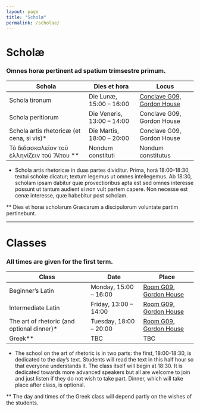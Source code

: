```yaml
---
layout: page
title: "Scholæ"
permalink: /scholae/
---
```


# **Scholæ**

### Omnes horæ pertinent ad spatium trimsestre primum.

| Schola        | Dies et hora  | Locus |
| ---------------- |-----------------------| -------------|
| Schola tironum | Die Lunæ, 15:00 – 16:00 | [Conclave G09, Gordon House](http://www.ucl.ac.uk/maps/gordon-house) |
| Schola peritiorum | Die Veneris, 13:00 – 14:00 | Conclave G09, Gordon House |
| Schola artis rhetoricæ (et cena, si vis)* | Die Martis, 18:00 – 20:00 | Conclave G09, Gordon House |
| Τό διδασκαλεῖον τοῦ ἑλληνίζειν τοῦ Ἄϊτου ** | Nondum constituti | Nondum constitutus |

* Schola artis rhetoricæ in duas partes dividitur. Prima, horá 18:00-18:30, textui scholæ dicatur; textum legemus ut omnes intellegemus. Ab 18:30, scholam ipsam dabitur quæ provectioribus apta est sed omnes interesse possunt ut tantum audient si non vult partem capere. Non necesse est cenæ interesse, quæ habebitur post scholam.

** Dies et horæ scholarum Græcarum a discipulorum voluntate partim pertinebunt.

***

# **Classes**

### All times are given for the first term.

| Class        | Date  | Place |
| ---------------- |-----------------------| -------------|
| Beginner’s Latin | Monday, 15:00 – 16:00 | [Room G09, Gordon House](http://www.ucl.ac.uk/maps/gordon-house) |
| Intermediate Latin | Friday, 13:00 – 14:00 | [Room G09, Gordon House](http://www.ucl.ac.uk/maps/gordon-house) |
| The art of rhetoric (and optional dinner)* | Tuesday, 18:00 – 20:00 | [Room G09, Gordon House](http://www.ucl.ac.uk/maps/gordon-house) |
| Greek** | TBC | TBC |

* The school on the art of rhetoric is in two parts: the first, 18:00-18:30, is dedicated to the day’s text. Students will read the text in this half hour so that everyone understands it. The class itself will begin at 18:30. It is dedicated towards more advanced speakers but all are welcome to join and just listen if they do not wish to take part. Dinner, which will take place after class, is optional.

** The day and times of the Greek class will depend partly on the wishes of the students.
